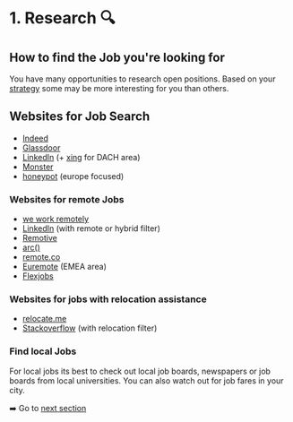 # 1. Research :mag:


## How to find the Job you're looking for
You have many opportunities to research open positions. Based on your [strategy](/1_STRATEGY)
some may be more interesting for you than others.


## Websites for Job Search

+ [Indeed](https://www.indeed.com)
+ [Glassdoor](https://www.glassdoor.com)
+ [LinkedIn](https://www.linkedin.com) (+ [xing](https://www.xing.com/) for DACH area)
+ [Monster](https://www.monster.com)
+ [honeypot](https://www.honeypot.io/) (europe focused)

### Websites for **remote** Jobs

+ [we work remotely](https://weworkremotely.com/)
+ [LinkedIn](https://www.linkedin.com) (with remote or hybrid filter) 
+ [Remotive](https://remotive.io/)
+ [arc()](https://arc.dev/)
+ [remote.co](https://remote.co/remote-jobs/)
+ [Euremote](https://euremotejobs.com/) (EMEA area)
+ [Flexjobs](https://www.flexjobs.com/)

### Websites for jobs with **relocation assistance**

+ [relocate.me](https://relocate.me/)
+ [Stackoverflow](https://stackoverflow.com/jobs/paid-relocation-developer-jobs) (with relocation filter)

### Find local Jobs

For local jobs its best to check out local job boards, newspapers or job boards from local universities.
You can also watch out for job fares in your city.


:arrow_right: Go to [next section](/4_COVER_LETTER)